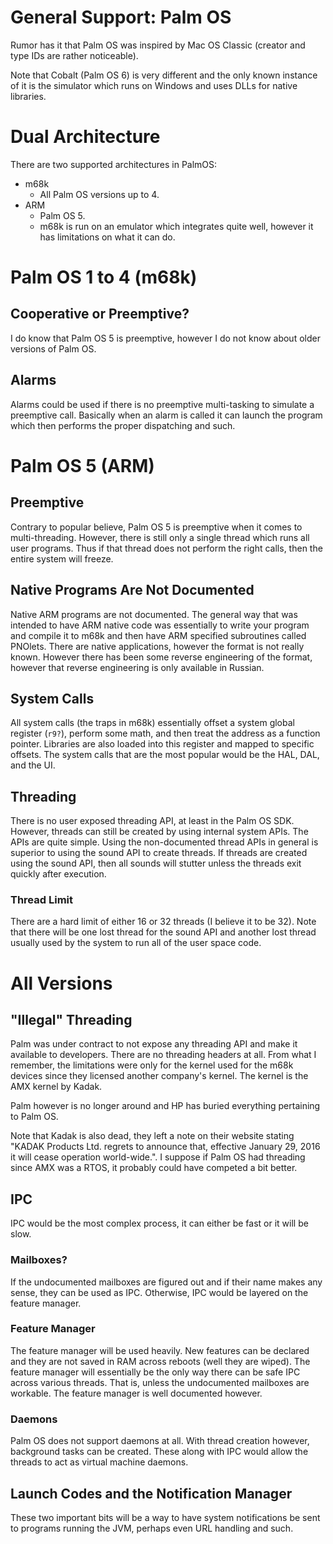 # General Support: Palm OS

Rumor has it that Palm OS was inspired by Mac OS Classic (creator and type
IDs are rather noticeable).

Note that Cobalt (Palm OS 6) is very different and the only known instance of
it is the simulator which runs on Windows and uses DLLs for native libraries.

# Dual Architecture

There are two supported architectures in PalmOS:

 * m68k
   * All Palm OS versions up to 4.
 * ARM
   * Palm OS 5.
   * m68k is run on an emulator which integrates quite well, however it has
     limitations on what it can do.

# Palm OS 1 to 4 (m68k)

## Cooperative or Preemptive?

I do know that Palm OS 5 is preemptive, however I do not know about older
versions of Palm OS.

## Alarms

Alarms could be used if there is no preemptive multi-tasking to simulate a
preemptive call. Basically when an alarm is called it can launch the program
which then performs the proper dispatching and such.

# Palm OS 5 (ARM)

## Preemptive

Contrary to popular believe, Palm OS 5 is preemptive when it comes to
multi-threading. However, there is still only a single thread which runs all
user programs. Thus if that thread does not perform the right calls, then
the entire system will freeze.

## Native Programs Are Not Documented

Native ARM programs are not documented. The general way that was intended to
have ARM native code was essentially to write your program and compile it to
m68k and then have ARM specified subroutines called PNOlets. There are native
applications, however the format is not really known. However there has been
some reverse engineering of the format, however that reverse engineering is
only available in Russian.

## System Calls

All system calls (the traps in m68k) essentially offset a system global
register (`r9?`), perform some math, and then treat the address as a function
pointer. Libraries are also loaded into this register and mapped to specific
offsets. The system calls that are the most popular would be the HAL, DAL, and
the UI.

## Threading

There is no user exposed threading API, at least in the Palm OS SDK. However,
threads can still be created by using internal system APIs. The APIs are quite
simple. Using the non-documented thread APIs in general is superior to using
the sound API to create threads. If threads are created using the sound
API, then all sounds will stutter unless the threads exit quickly after
execution.

### Thread Limit

There are a hard limit of either 16 or 32 threads (I believe it to be 32). Note
that there will be one lost thread for the sound API and another lost thread
usually used by the system to run all of the user space code.

# All Versions

## "Illegal" Threading

Palm was under contract to not expose any threading API and make it
available to developers. There are no threading headers at all. From what I
remember, the limitations were only for the kernel used for the m68k devices
since they licensed another company's kernel. The kernel is the AMX kernel by
Kadak.

Palm however is no longer around and HP has buried everything pertaining to
Palm OS.

Note that Kadak is also dead, they left a note on their website stating
"KADAK Products Ltd. regrets to announce that, effective January 29, 2016
it will cease operation world-wide.". I suppose if Palm OS had threading since
AMX was a RTOS, it probably could have competed a bit better.

## IPC

IPC would be the most complex process, it can either be fast or it will be
slow.

### Mailboxes?

If the undocumented mailboxes are figured out and if their name makes any
sense, they can be used as IPC. Otherwise, IPC would be layered on the feature
manager.

### Feature Manager

The feature manager will be used heavily. New features can be declared and
they are not saved in RAM across reboots (well they are wiped). The feature
manager will essentially be the only way there can be safe IPC across various
threads. That is, unless the undocumented mailboxes are workable. The feature
manager is well documented however.

### Daemons

Palm OS does not support daemons at all. With thread creation however,
background tasks can be created. These along with IPC would allow the threads
to act as virtual machine daemons.

## Launch Codes and the Notification Manager

These two important bits will be a way to have system notifications be sent to
programs running the JVM, perhaps even URL handling and such.

